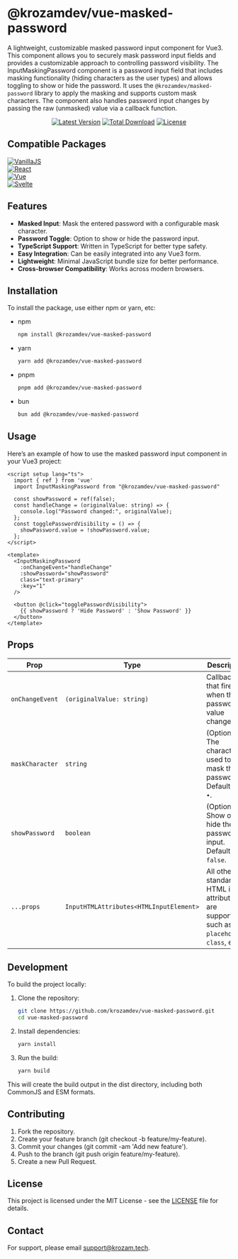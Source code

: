 # @krozamdev/vue-masked-password

A lightweight, customizable masked password input component for Vue3. This component allows you to securely mask password input fields and provides a customizable approach to controlling password visibility.
The InputMaskingPassword component is a password input field that includes masking functionality (hiding characters as the user types) and allows toggling to show or hide the password. It uses the `@krozamdev/masked-password` library to apply the masking and supports custom mask characters. The component also handles password input changes by passing the raw (unmasked) value via a callback function.

<p align="center">
  <a href="https://www.npmjs.com/package/@krozamdev/masked-password"><img src="https://img.shields.io/npm/v/@krozamdev/react-masked-password" alt="Latest Version"></a>
  <a href="https://www.npmjs.com/package/@krozamdev/masked-password"><img src="https://img.shields.io/npm/dt/@krozamdev/react-masked-password" alt="Total Download"></a>
  <a href="https://www.npmjs.com/package/@krozamdev/masked-password"><img src="https://img.shields.io/npm/l/@krozamdev/react-masked-password" alt="License"></a>
</p>

## Compatible Packages

<ul style="list-style: none; padding: 0; text-align: left;">
  <li>
    <a href="https://github.com/krozamdev/masked-password">
      <img src="https://img.shields.io/badge/vanillaJS-%40krozamdev%2Fmasked--password-F7DF1E?logo=javascript" alt="VanillaJS">
    </a>
  </li>
  <li>
    <a href="https://github.com/krozamdev/react-masked-password">
      <img src="https://img.shields.io/badge/React-%40krozamdev%2Freact--masked--password-61DAFB?logo=react" alt="React">
    </a>
  </li>
  <li>
    <a href="https://github.com/krozamdev/vue-masked-password">
      <img src="https://img.shields.io/badge/Vue-%40krozamdev%2Fvue--masked--password-42b883?logo=vuedotjs" alt="Vue">
    </a>
  </li>
  <li>
    <a href="https://github.com/krozamdev/svelte-masked-password">
      <img src="https://img.shields.io/badge/Svelte-%40krozamdev%2Fsvelte--masked--password-FF3E00?logo=svelte" alt="Svelte">
    </a>
  </li>
</ul>

## Features

- **Masked Input**: Mask the entered password with a configurable mask character.
- **Password Toggle**: Option to show or hide the password input.
- **TypeScript Support**: Written in TypeScript for better type safety.
- **Easy Integration**: Can be easily integrated into any Vue3 form.
- **Lightweight**: Minimal JavaScript bundle size for better performance.
- **Cross-browser Compatibility**: Works across modern browsers.

## Installation

To install the package, use either npm or yarn, etc:

- npm
    ```bash
    npm install @krozamdev/vue-masked-password
    ```
- yarn
    ```bash
    yarn add @krozamdev/vue-masked-password
    ```
- pnpm
    ```bash
    pnpm add @krozamdev/vue-masked-password
    ```
- bun
    ```bash
    bun add @krozamdev/vue-masked-password
    ```

## Usage

Here’s an example of how to use the masked password input component in your Vue3 project:

```vue
<script setup lang="ts">
  import { ref } from 'vue'
  import InputMaskingPassword from "@krozamdev/vue-masked-password"

  const showPassword = ref(false);
  const handleChange = (originalValue: string) => {
    console.log("Password changed:", originalValue);
  };
  const togglePasswordVisibility = () => {
    showPassword.value = !showPassword.value;
  };
</script>

<template>
  <InputMaskingPassword
    :onChangeEvent="handleChange"
    :showPassword="showPassword"
    class="text-primary"
    :key="1"
  />

  <button @click="togglePasswordVisibility">
    {{ showPassword ? 'Hide Password' : 'Show Password' }}
  </button>
</template>
```

## Props

| Prop             | Type                                    | Description                                                                                      |
|------------------|-----------------------------------------|--------------------------------------------------------------------------------------------------|
| `onChangeEvent`  | `(originalValue: string)`               | Callback that fires when the password value changes.                                              |
| `maskCharacter`  | `string`                                | (Optional) The character used to mask the password. Defaults to `•`.                             |
| `showPassword`   | `boolean`                               | (Optional) Show or hide the password input. Defaults to `false`.                                  |
| `...props`        | `InputHTMLAttributes<HTMLInputElement>` | All other standard HTML input attributes are supported, such as `placeholder`, `class`, etc. |



## Development

To build the project locally:

1. Clone the repository:
    ```bash
    git clone https://github.com/krozamdev/vue-masked-password.git
    cd vue-masked-password
    ```
2. Install dependencies:
    ```bash
    yarn install
    ```
3. Run the build:
    ```bash
    yarn build
    ```
This will create the build output in the dist directory, including both CommonJS and ESM formats.

## Contributing

1. Fork the repository.
2. Create your feature branch (git checkout -b feature/my-feature).
3. Commit your changes (git commit -am 'Add new feature').
4. Push to the branch (git push origin feature/my-feature).
5. Create a new Pull Request.

## License

This project is licensed under the MIT License - see the [LICENSE](LICENSE) file for details.

## Contact

For support, please email [support@krozam.tech](mailto:support@krozam.tech).
